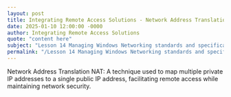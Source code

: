 ```yaml
---
layout: post
title: Integrating Remote Access Solutions - Network Address Translation NAT
date: 2025-01-10 12:00:00 -0000
author: Integrating Remote Access Solutions
quote: "content here"
subject: "Lesson 14 Managing Windows Networking standards and specifications"
permalink: "/Lesson 14 Managing Windows Networking standards and specifications/Integrating Remote Access Solutions/Integrating Remote Access Solutions - Network Address Translation NAT"
---
```


Network Address Translation NAT: A technique used to map multiple private IP addresses to a single public IP address, facilitating remote access while maintaining network security.
